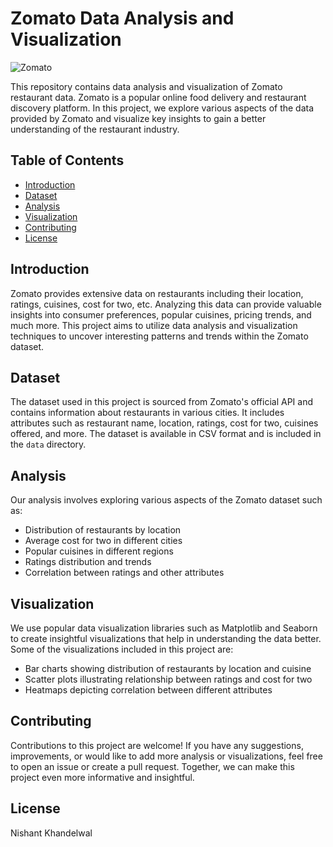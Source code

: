 # Zomato Data Analysis and Visualization

![Zomato](https://img.icons8.com/color/96/000000/zomato.png)

This repository contains data analysis and visualization of Zomato restaurant data. Zomato is a popular online food delivery and restaurant discovery platform. In this project, we explore various aspects of the data provided by Zomato and visualize key insights to gain a better understanding of the restaurant industry.

## Table of Contents

- [Introduction](#introduction)
- [Dataset](#dataset)
- [Analysis](#analysis)
- [Visualization](#visualization)
- [Contributing](#contributing)
- [License](#license)

## Introduction

Zomato provides extensive data on restaurants including their location, ratings, cuisines, cost for two, etc. Analyzing this data can provide valuable insights into consumer preferences, popular cuisines, pricing trends, and much more. This project aims to utilize data analysis and visualization techniques to uncover interesting patterns and trends within the Zomato dataset.

## Dataset

The dataset used in this project is sourced from Zomato's official API and contains information about restaurants in various cities. It includes attributes such as restaurant name, location, ratings, cost for two, cuisines offered, and more. The dataset is available in CSV format and is included in the `data` directory.

## Analysis

Our analysis involves exploring various aspects of the Zomato dataset such as:

- Distribution of restaurants by location
- Average cost for two in different cities
- Popular cuisines in different regions
- Ratings distribution and trends
- Correlation between ratings and other attributes

## Visualization

We use popular data visualization libraries such as Matplotlib and Seaborn to create insightful visualizations that help in understanding the data better. Some of the visualizations included in this project are:

- Bar charts showing distribution of restaurants by location and cuisine
- Scatter plots illustrating relationship between ratings and cost for two
- Heatmaps depicting correlation between different attributes

## Contributing

Contributions to this project are welcome! If you have any suggestions, improvements, or would like to add more analysis or visualizations, feel free to open an issue or create a pull request. Together, we can make this project even more informative and insightful.

## License
Nishant Khandelwal

